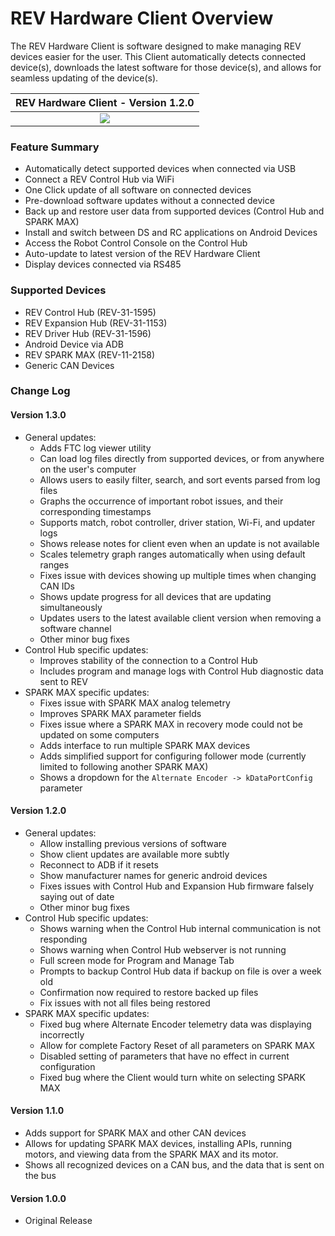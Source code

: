 # REV Hardware Client Overview

The REV Hardware Client is software designed to make managing REV devices easier for the user. This Client automatically detects connected device\(s\), downloads the latest software for those device\(s\), and allows for seamless updating of the device\(s\).

| REV Hardware Client - Version 1.2.0 |
| :---: |
| [![](.gitbook/assets/download-latest-rev-hardware-client.svg)](https://www.revrobotics.com/content/sw/rev-hw-client/REV-Hardware-Client-Setup-1.2.0.exe) |

### Feature Summary

* Automatically detect supported devices when connected via USB
* Connect a REV Control Hub via WiFi
* One Click update of all software on connected devices
* Pre-download software updates without a connected device
* Back up and restore user data from supported devices \(Control Hub and SPARK MAX\)
* Install and switch between DS and RC applications on Android Devices
* Access the Robot Control Console on the Control Hub
* Auto-update to latest version of the REV Hardware Client
* Display devices connected via RS485

### Supported Devices

* REV Control Hub \(REV-31-1595\)
* REV Expansion Hub \(REV-31-1153\)
* REV Driver Hub \(REV-31-1596\)
* Android Device via ADB
* REV SPARK MAX \(REV-11-2158\)
* Generic CAN Devices

### Change Log

#### Version 1.3.0

* General updates:
  * Adds FTC log viewer utility
  * Can load log files directly from supported devices, or from anywhere on the user's computer
  * Allows users to easily filter, search, and sort events parsed from log files
  * Graphs the occurrence of important robot issues, and their corresponding timestamps
  * Supports match, robot controller, driver station, Wi-Fi, and updater logs
  * Shows release notes for client even when an update is not available
  * Scales telemetry graph ranges automatically when using default ranges
  * Fixes issue with devices showing up multiple times when changing CAN IDs
  * Shows update progress for all devices that are updating simultaneously
  * Updates users to the latest available client version when removing a software channel
  * Other minor bug fixes
* Control Hub specific updates:
  * Improves stability of the connection to a Control Hub
  * Includes program and manage logs with Control Hub diagnostic data sent to REV
* SPARK MAX specific updates:
  * Fixes issue with SPARK MAX analog telemetry
  * Improves SPARK MAX parameter fields
  * Fixes issue where a SPARK MAX in recovery mode could not be updated on some computers
  * Adds interface to run multiple SPARK MAX devices
  * Adds simplified support for configuring follower mode \(currently limited to following another SPARK MAX\)
  * Shows a dropdown for the `Alternate Encoder -> kDataPortConfig` parameter

#### Version 1.2.0

* General updates:
  * Allow installing previous versions of software
  * Show client updates are available more subtly 
  * Reconnect to ADB if it resets 
  * Show manufacturer names for generic android devices
  * Fixes issues with Control Hub and Expansion Hub firmware falsely saying out of date
  * Other minor bug fixes
* Control Hub specific updates:
  * Shows warning when the Control Hub internal communication is not responding
  * Shows warning when Control Hub webserver is not running
  * Full screen mode for Program and Manage Tab
  * Prompts to backup Control Hub data if backup on file is over a week old
  * Confirmation now required to restore backed up files
  * Fix issues with not all files being restored
* SPARK MAX specific updates:
  * Fixed bug where Alternate Encoder telemetry data was displaying incorrectly
  * Allow for complete Factory Reset of all parameters on SPARK MAX
  * Disabled setting of parameters that have no effect in current configuration
  * Fixed bug where the Client would turn white on selecting SPARK MAX

#### Version 1.1.0

* Adds support for SPARK MAX and other CAN devices 
* Allows for updating SPARK MAX devices, installing APIs, running motors, and viewing data from the SPARK MAX and its motor. 
* Shows all recognized devices on a CAN bus, and the data that is sent on the bus

#### Version 1.0.0

* Original Release




